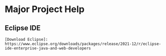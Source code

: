 # Major Project Help

## Eclipse IDE
```
[Download Eclipse]: https://www.eclipse.org/downloads/packages/release/2021-12/r/eclipse-ide-enterprise-java-and-web-developers
```
